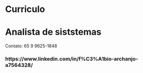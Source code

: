 # Curriculo

<h1>Analista de siststemas</h1>
<p>Contato: 65 9 9625-1848</p>     
<p> <h3> https://www.linkedin.com/in/f%C3%A1bio-archanjo-a7564328/ </h3></p>
